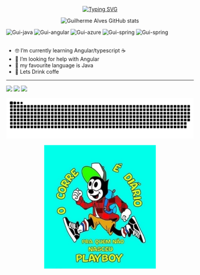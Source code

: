 <div align="center">

[![Typing SVG](http://readme-typing-svg.herokuapp.com?font=Poppins&pause=1000&color=FFFAFA&background=4169E1E0&center=true&vCenter=true&width=480&lines=welcome+friend+%F0%9F%A7%99;enjoy+your+journey+%F0%9F%9B%B8)](https://git.io/typing-svg)


![Guilherme Alves GitHub stats](https://github-readme-stats.vercel.app/api?username=GuiAlvesdev&show_icons=true&theme=transparent)


  </div>
 
 <div>
<img alt="Gui-java" height="60" width="60"src="https://cdn.jsdelivr.net/gh/devicons/devicon/icons/java/java-original-wordmark.svg" />
<img  alt="Gui-angular" height="60" width="60" src="https://cdn.jsdelivr.net/gh/devicons/devicon/icons/angularjs/angularjs-original.svg" />
<img  alt="Gui-azure"  height="60" width="60" src="https://cdn.jsdelivr.net/gh/devicons/devicon/icons/azure/azure-original.svg" />
<img alt="Gui-spring"  height="60" width="60" src="https://cdn.jsdelivr.net/gh/devicons/devicon/icons/spring/spring-original.svg" />
<img alt="Gui-spring"  height="60" width="60" src="https://cdn.jsdelivr.net/gh/devicons/devicon/icons/linux/linux-original.svg" />
</div><br>
 


 - 🤓 I’m currently learning Angular/typescript ☕
 - 🤔 I’m looking for help with Angular 
 - 💬 my favourite language is Java 
 - 🍻 Lets Drink coffe


<hr>

<a href="https://www.linkedin.com/in/guilherme-alves-163783156" target="_blank"><img src="https://img.shields.io/badge/LinkedIn-0077B5?style=for-the-badge&logo=linkedin&logoColor=white" target="_blank"></a>
<a href="https://instagram.com/eoguibs" target="_blank"><img src="https://img.shields.io/badge/-Instagram-%23E4405F?style=for-the-badge&logo=instagram&logoColor=white" target="_blank"></a>
<a href="https://guilhermealvesdev.com.br/"  target="_blank"><img src="https://img.shields.io/badge/website-000000?style=for-the-badge&logo=About.me&logoColor=white"/>

![Snake animation](https://github.com/GuiAlvesdev/GuiAlvesdev/blob/output/github-contribution-grid-snake.svg)
</div>

<div align="center">
<img class="profile" src="https://github.com/GuiAlvesdev/GuiAlvesdev/blob/main/perfil.jpeg" heigth="300px" width="300px"  />
</div>


